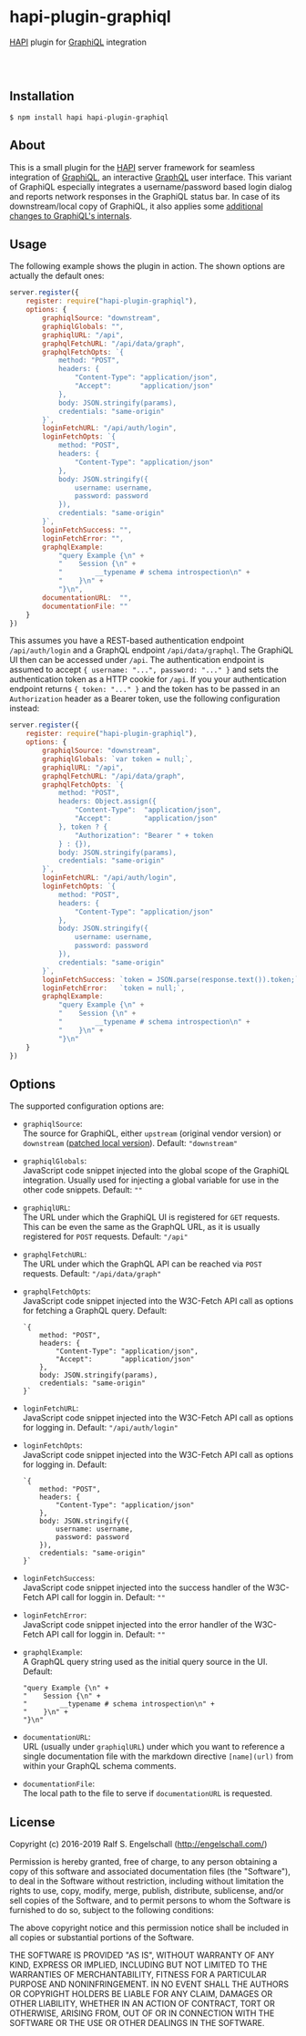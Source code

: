 
hapi-plugin-graphiql
====================

[HAPI](http://hapijs.com/) plugin for [GraphiQL](https://github.com/graphql/graphiql) integration

<p/>
<img src="https://nodei.co/npm/hapi-plugin-graphiql.png?downloads=true&stars=true" alt=""/>

<p/>
<img src="https://david-dm.org/rse/hapi-plugin-graphiql.png" alt=""/>

<img src="screenshot.png" alt=""/>

Installation
------------

```shell
$ npm install hapi hapi-plugin-graphiql
```

About
-----

This is a small plugin for the [HAPI](http://hapijs.com/)
server framework for seamless integration of
[GraphiQL](https://github.com/graphql/graphiql), an interactive
[GraphQL](http://graphql.org/) user interface. This variant of GraphiQL
especially integrates a username/password based login dialog and reports
network responses in the GraphiQL status bar. In case of its
downstream/local copy of GraphiQL, it also applies some [additional
changes to GraphiQL's internals](local/).

Usage
-----

The following example shows the plugin in action.
The shown options are actually the default ones:

```js
server.register({
    register: require("hapi-plugin-graphiql"),
    options: {
        graphiqlSource: "downstream",
        graphiqlGlobals: "",
        graphiqlURL: "/api",
        graphqlFetchURL: "/api/data/graph",
        graphqlFetchOpts: `{
            method: "POST",
            headers: {
                "Content-Type": "application/json",
                "Accept":       "application/json"
            },
            body: JSON.stringify(params),
            credentials: "same-origin"
        }`,
        loginFetchURL: "/api/auth/login",
        loginFetchOpts: `{
            method: "POST",
            headers: {
                "Content-Type": "application/json"
            },
            body: JSON.stringify({
                username: username,
                password: password
            }),
            credentials: "same-origin"
        }`,
        loginFetchSuccess: "",
        loginFetchError: "",
        graphqlExample:
            "query Example {\n" +
            "    Session {\n" +
            "        __typename # schema introspection\n" +
            "    }\n" +
            "}\n",
        documentationURL:  "",
        documentationFile: ""
    }
})
```

This assumes you have a REST-based authentication endpoint
`/api/auth/login` and a GraphQL endpoint `/api/data/graphql`. The
GraphiQL UI then can be accessed under `/api`. The authentication
endpoint is assumed to accept `{ username: "...", password: "..." }` and
sets the authentication token as a HTTP cookie for `/api`. If you your
authentication endpoint returns `{ token: "..." }` and the token has to be passed in an
`Authorization` header as a Bearer token, use the following configuration instead:

```js
server.register({
    register: require("hapi-plugin-graphiql"),
    options: {
        graphiqlSource: "downstream",
        graphiqlGlobals: `var token = null;`,
        graphiqlURL: "/api",
        graphqlFetchURL: "/api/data/graph",
        graphqlFetchOpts: `{
            method: "POST",
            headers: Object.assign({
                "Content-Type":  "application/json",
                "Accept":        "application/json"
            }, token ? {
                "Authorization": "Bearer " + token
            } : {}),
            body: JSON.stringify(params),
            credentials: "same-origin"
        }`,
        loginFetchURL: "/api/auth/login",
        loginFetchOpts: `{
            method: "POST",
            headers: {
                "Content-Type": "application/json"
            },
            body: JSON.stringify({
                username: username,
                password: password
            }),
            credentials: "same-origin"
        }`,
        loginFetchSuccess: `token = JSON.parse(response.text()).token;`,
        loginFetchError:   `token = null;`,
        graphqlExample:
            "query Example {\n" +
            "    Session {\n" +
            "        __typename # schema introspection\n" +
            "    }\n" +
            "}\n"
    }
})
```

Options
-------

The supported configuration options are:

- `graphiqlSource`:<br/>
  The source for GraphiQL, either `upstream` (original vendor version) or
  `downstream` ([patched local version](local/)).
  Default: `"downstream"`

- `graphiqlGlobals`:<br/>
  JavaScript code snippet injected into the global scope of the GraphiQL integration.
  Usually used for injecting a global variable for use in the other code snippets.
  Default: `""`

- `graphiqlURL`:<br/>
  The URL under which the GraphiQL UI is registered for `GET` requests.
  This can be even the same as the GraphQL URL, as it is usually registered for `POST` requests.
  Default: `"/api"`

- `graphqlFetchURL`:<br/>
  The URL under which the GraphQL API can be reached via `POST` requests.
  Default: `"/api/data/graph"`

- `graphqlFetchOpts`:<br/>
  JavaScript code snippet injected into the W3C-Fetch API call as options
  for fetching a GraphQL query.
  Default:

    ```
    `{
        method: "POST",
        headers: {
            "Content-Type": "application/json",
            "Accept":       "application/json"
        },
        body: JSON.stringify(params),
        credentials: "same-origin"
    }`
    ```

- `loginFetchURL`:<br/>
  JavaScript code snippet injected into the W3C-Fetch API call as options
  for logging in.
  Default: `"/api/auth/login"`

- `loginFetchOpts`:<br/>
  JavaScript code snippet injected into the W3C-Fetch API call as options
  for logging in.
  Default:

    ```
    `{
        method: "POST",
        headers: {
            "Content-Type": "application/json"
        },
        body: JSON.stringify({
            username: username,
            password: password
        }),
        credentials: "same-origin"
    }`
    ```

- `loginFetchSuccess`:<br/>
  JavaScript code snippet injected into the success handler of the W3C-Fetch API call
  for loggin in.
  Default: `""`

- `loginFetchError`:<br/>
  JavaScript code snippet injected into the error handler of the W3C-Fetch API call
  for loggin in.
  Default: `""`

- `graphqlExample`:<br/>
  A GraphQL query string used as the initial query source in the UI.
  Default:

    ```
    "query Example {\n" +
    "    Session {\n" +
    "        __typename # schema introspection\n" +
    "    }\n" +
    "}\n"
    ```

- `documentationURL`:<br/>
   URL (usually under `graphiqlURL`) under which you want
   to reference a single documentation file with the markdown
   directive `[name](url)` from within your GraphQL schema comments.

- `documentationFile`:<br/>
  The local path to the file to serve if `documentationURL` is requested.

License
-------

Copyright (c) 2016-2019 Ralf S. Engelschall (http://engelschall.com/)

Permission is hereby granted, free of charge, to any person obtaining
a copy of this software and associated documentation files (the
"Software"), to deal in the Software without restriction, including
without limitation the rights to use, copy, modify, merge, publish,
distribute, sublicense, and/or sell copies of the Software, and to
permit persons to whom the Software is furnished to do so, subject to
the following conditions:

The above copyright notice and this permission notice shall be included
in all copies or substantial portions of the Software.

THE SOFTWARE IS PROVIDED "AS IS", WITHOUT WARRANTY OF ANY KIND,
EXPRESS OR IMPLIED, INCLUDING BUT NOT LIMITED TO THE WARRANTIES OF
MERCHANTABILITY, FITNESS FOR A PARTICULAR PURPOSE AND NONINFRINGEMENT.
IN NO EVENT SHALL THE AUTHORS OR COPYRIGHT HOLDERS BE LIABLE FOR ANY
CLAIM, DAMAGES OR OTHER LIABILITY, WHETHER IN AN ACTION OF CONTRACT,
TORT OR OTHERWISE, ARISING FROM, OUT OF OR IN CONNECTION WITH THE
SOFTWARE OR THE USE OR OTHER DEALINGS IN THE SOFTWARE.

